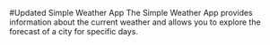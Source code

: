 #Updated Simple Weather App
The Simple Weather App provides information about the current weather and allows you to explore the forecast of a city for specific days.